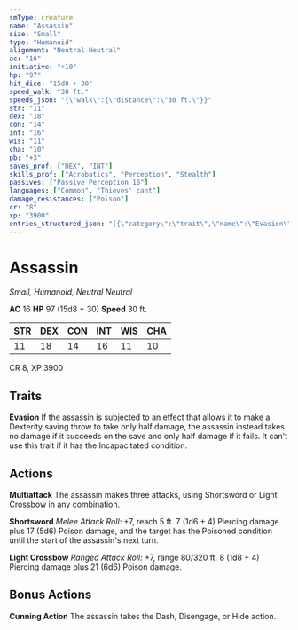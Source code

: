```yaml
---
smType: creature
name: "Assassin"
size: "Small"
type: "Humanoid"
alignment: "Neutral Neutral"
ac: "16"
initiative: "+10"
hp: "97"
hit_dice: "15d8 + 30"
speed_walk: "30 ft."
speeds_json: "{\"walk\":{\"distance\":\"30 ft.\"}}"
str: "11"
dex: "18"
con: "14"
int: "16"
wis: "11"
cha: "10"
pb: "+3"
saves_prof: ["DEX", "INT"]
skills_prof: ["Acrobatics", "Perception", "Stealth"]
passives: ["Passive Perception 16"]
languages: ["Common", "Thieves' cant"]
damage_resistances: ["Poison"]
cr: "8"
xp: "3900"
entries_structured_json: "[{\"category\":\"trait\",\"name\":\"Evasion\",\"text\":\"If the assassin is subjected to an effect that allows it to make a Dexterity saving throw to take only half damage, the assassin instead takes no damage if it succeeds on the save and only half damage if it fails. It can't use this trait if it has the Incapacitated condition.\"},{\"category\":\"action\",\"name\":\"Multiattack\",\"text\":\"The assassin makes three attacks, using Shortsword or Light Crossbow in any combination.\"},{\"category\":\"action\",\"name\":\"Shortsword\",\"text\":\"*Melee Attack Roll:* +7, reach 5 ft. 7 (1d6 + 4) Piercing damage plus 17 (5d6) Poison damage, and the target has the Poisoned condition until the start of the assassin's next turn.\",\"kind\":\"Melee Attack Roll\",\"to_hit\":\"+7\",\"range\":\"5 ft\",\"damage\":\"7 (1d6 + 4) Piercing\"},{\"category\":\"action\",\"name\":\"Light Crossbow\",\"text\":\"*Ranged Attack Roll:* +7, range 80/320 ft. 8 (1d8 + 4) Piercing damage plus 21 (6d6) Poison damage.\",\"kind\":\"Ranged Attack Roll\",\"to_hit\":\"+7\",\"range\":\"80/320 ft\",\"damage\":\"8 (1d8 + 4) Piercing\"},{\"category\":\"bonus\",\"name\":\"Cunning Action\",\"text\":\"The assassin takes the Dash, Disengage, or Hide action.\"}]"
---
```


# Assassin
*Small, Humanoid, Neutral Neutral*

**AC** 16
**HP** 97 (15d8 + 30)
**Speed** 30 ft.

| STR | DEX | CON | INT | WIS | CHA |
| --- | --- | --- | --- | --- | --- |
| 11 | 18 | 14 | 16 | 11 | 10 |

CR 8, XP 3900

## Traits

**Evasion**
If the assassin is subjected to an effect that allows it to make a Dexterity saving throw to take only half damage, the assassin instead takes no damage if it succeeds on the save and only half damage if it fails. It can't use this trait if it has the Incapacitated condition.

## Actions

**Multiattack**
The assassin makes three attacks, using Shortsword or Light Crossbow in any combination.

**Shortsword**
*Melee Attack Roll:* +7, reach 5 ft. 7 (1d6 + 4) Piercing damage plus 17 (5d6) Poison damage, and the target has the Poisoned condition until the start of the assassin's next turn.

**Light Crossbow**
*Ranged Attack Roll:* +7, range 80/320 ft. 8 (1d8 + 4) Piercing damage plus 21 (6d6) Poison damage.

## Bonus Actions

**Cunning Action**
The assassin takes the Dash, Disengage, or Hide action.
